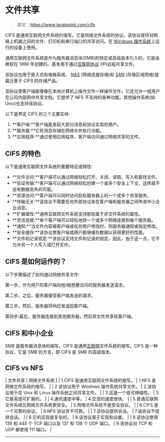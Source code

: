 # 文件共享

> 原文：<https://www.javatpoint.com/cifs>

CIFS 是通用互联网文件系统的缩写。它是网络文件系统的协议。该协议提供对网络上机器之间的文件、打印机和串行端口的共享访问。在 [Windows 操作系统](https://www.javatpoint.com/windows)上运行的设备上使用。

通用互联网文件系统是作为服务器消息块(SMB)的特定或高级版本引入的，它是由微软在 1996 年创建的。基本用于通过[互联网协议](https://www.javatpoint.com/ip) (IP)远程共享文件。

该协议也用于嵌入式和电器系统。 [NAS](nas) (网络连接存储)和 [SAN](san) (存储区域网络)是最近基于 CIFS 的存储产品。

该协议使客户端能够像在本地计算机上操作文件一样操作文件。它还允许一组用户在公司内部网中共享文档。它提供了 NFS 不支持的各种功能。其他操作系统(如 Unix)也支持该协议。

以下是界定 CIFS 的三个主要实体:

1.  **客户端:**客户端是发起大部分消息和协议实现的用户。
2.  **服务器:**它将消息存储在网络中并执行功能。
3.  **应用程序:**通过使用应用程序，客户端访问通过网络共享的文件。

## CIFS 的特色

以下是通用互联网文件系统的重要特征或特性:

*   **文件访问:**客户端可以通过网络轻松打开、关闭、读取、写入和查找文件。
*   **验证传输:**客户端可以通过网络轻松创建一个或多个安全上下文，这样就不会有数据丢失的可能。
*   **资源访问:**客户端可以同时访问目标服务器上的一个或多个共享服务。
*   **传输无关:**该协议不需要任何外部协议来在客户端和服务器之间传递中小企业消息。
*   **扩展属性:**通用互联网文件系统支持那些属于非文件系统的属性。
*   **灵活连接:**单个客户端可以轻松地将一个或多个网络连接到每个服务器。
*   **通知:**当文件内容被客户端或任何用户修改时，则服务器通知或指定修改。
*   **安全缓存:**该协议使客户端或用户能够缓存数据以获得更好的性能。
*   **文件和记录锁定:**该协议支持文件和记录的锁定。因此，由于这一点，它不允许另一个人写入或打开文件。

## CIFS 是如何运作的？

以下步骤描述了如何通过网络共享文件:

第一步。作为用户的客户端向他/她想要访问的服务器发送请求。

第二步。之后，服务器接受客户端发送的请求。

第三步。然后，服务器将响应发送回客户端。

第四步:最后，服务器连接到其他服务器，然后将文件共享给客户端。

## CIFS 和中小企业

SMB 是服务器消息块的缩写。CIFS 是通用[互联网](https://www.javatpoint.com/internet)文件系统的缩写。CIFS 是一种协议，它是 SMB 的方言，即 CIFS 是 SMB 的高级版本。

## CIFS vs NFS

| 文件共享 | 网络文件系统 |
| 1.CIFS 是通用互联网文件系统的缩写。 | 1.NFS 是网络文件系统的缩写。 |
| 2.该协议用于 Windows 操作系统共享文件。 | 2.该协议用于在 Unix 和 Linux 操作系统之间共享文件。 |
| 3.这是一个低可伸缩性。 | 3.它是高度可扩展的。 |
| 4.通讯速度中等。 | 4.交流的速度很快。 |
| 5.普通互联网文件系统比网络文件系统更安全。 | 5.网络文件系统不是安全协议。 |
| 6.CIFS 是一个可靠的协议。 | 6.NFS 协议并不可靠。 |
| 7.该协议提供会话。 | 7.该协议不提供会话。 |
| 8.它的实现是复杂的。 | 8.该协议易于实现和设置。 |
| 9.该协议使用 139 和 445 个 TCP 端口以及 137 和 138 个 UDP 端口。 | 9.该协议对 TCP 和 UDP 都使用 111 端口。 |

* * *